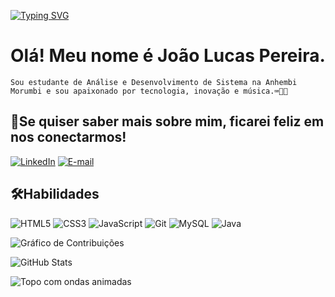 [![Typing SVG](https://readme-typing-svg.demolab.com?font=Press+Start+2P&size=24&pause=1000&color=3C76B1&center=falso&vCenter=falso&repeat=verdadeiro&random=falso&width=435&lines=Hello+World)](https://git.io/typing-svg)

# Olá! Meu nome é João Lucas Pereira.

```
Sou estudante de Análise e Desenvolvimento de Sistema na Anhembi Morumbi e sou apaixonado por tecnologia, inovação e música.⌨️👨‍💻

```
## 🤳Se quiser saber mais sobre mim, ficarei feliz em nos conectarmos!

[![LinkedIn](https://img.shields.io/badge/LinkedIn-FF?style=for-the-badge&logo=linkedin&logoColor=#00ffff)](https://www.linkedin.com/in/jo%C3%A3o-lucas-46b2711b1/)
[![E-mail](https://img.shields.io/badge/-Email-FF?style=for-the-badge&logo=microsoft-outlook&logoColor=0)](mailto:jpramalho07@outlook.com)

## 🛠️Habilidades

![HTML5](https://img.shields.io/badge/HTML5-E34F26?style=for-the-badge&logo=html5&logoColor=white) ![CSS3](https://img.shields.io/badge/CSS3-1572B6?style=for-the-badge&logo=css3&logoColor=white) ![JavaScript](https://img.shields.io/badge/JavaScript-F7DF1E?style=for-the-badge&logo=javascript&logoColor=black) ![Git](https://img.shields.io/badge/GIT-E44C30?style=for-the-badge&logo=git&logoColor=white) ![MySQL](https://img.shields.io/badge/MySQL-00000F?style=for-the-badge&logo=mysql&logoColor=white)
![Java](https://img.shields.io/badge/java-%23ED8B00.svg?style=for-the-badge&logo=openjdk&logoColor=white)

![Gráfico de Contribuições](https://ssr-contributions-svg.vercel.app/_/Pereiraa7?chart=3dbar&gap=0.6&scale=2&flatten=2&animation=wave&animation_duration=1&animation_delay=0.05&animation_amplitude=20&animation_frequency=0.5&animation_wave_center=10_0&format=svg&weeks=30&theme=white&color=68D1F7)


![GitHub Stats](https://github-readme-stats.vercel.app/api?username=Pereiraa7&show_icons=true&hide=contribs,prs&cache_seconds=86400&theme=transparent)

<img alt="Topo com ondas animadas" src="https://capsule-render.vercel.app/api? type=acenando&height=300&color=gradient&text=Input%20text"/>



